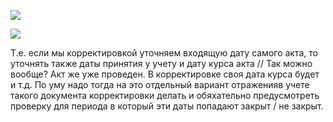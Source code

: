 
![](Pasted%20image%2020250630112618.png)

![](Pasted%20image%2020250630112705.png)

Т.е. если мы корректировкой уточняем входящую дату самого акта, то уточнять также даты принятия у учету и дату курса акта
// Так можно вообще? Акт же уже проведен. В корректировке своя дата курса будет и т.д. По уму надо тогда на это отдельный вариант отраженияв учете такого документа корректировки делать и обяхательно предусмотреть проверку для периода в который эти даты попадают закрыт / не закрыт.
